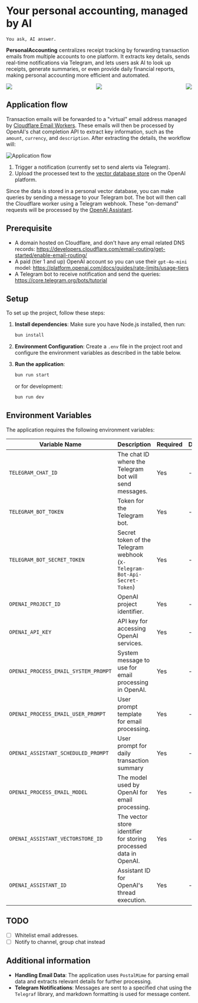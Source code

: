 # Your personal accounting, managed by AI

`You ask, AI answer.`

**PersonalAccounting** centralizes receipt tracking by forwarding transaction emails from multiple accounts to one platform. It extracts key details, sends real-time notifications via Telegram, and lets users ask AI to look up receipts, generate summaries, or even provide daily financial reports, making personal accounting more efficient and automated.

<p align="center">
      <img src="./docs/argus-personalaccounting-notification.png" align="left">
      <img src="./docs/argus-personalaccounting-queries.png">
      <img src="./docs/argus-personalaccounting-scheduled.png" align="right">
</p>

## Application flow

Transaction emails will be forwarded to a "virtual" email address managed by [Cloudflare Email Workers](https://developers.cloudflare.com/email-routing/email-workers/). These emails will then be processed by OpenAI's chat completion API to extract key information, such as the `amount`, `currency`, and `description`. After extracting the details, the workflow will:

![Application flow](docs/PersonalAccounting.drawio.png)

1. Trigger a notification (currently set to send alerts via Telegram).
2. Upload the processed text to the [vector database store](https://platform.openai.com/storage/vector_stores) on the OpenAI platform.

Since the data is stored in a personal vector database, you can make queries by sending a message to your Telegram bot. The bot will then call the Cloudflare worker using a Telegram webhook. These "on-demand" requests will be processed by the [OpenAI Assistant](https://platform.openai.com/assistants).

## Prerequisite

* A domain hosted on Cloudflare, and don't have any email related DNS records: https://developers.cloudflare.com/email-routing/get-started/enable-email-routing/
* A paid (tier 1 and up) OpenAI account so you can use their `gpt-4o-mini` model: https://platform.openai.com/docs/guides/rate-limits/usage-tiers
* A Telegram bot to receive notification and send the queries: https://core.telegram.org/bots/tutorial 

## Setup

To set up the project, follow these steps:

1. **Install dependencies**:
   Make sure you have Node.js installed, then run:
   ```bash
   bun install
   ```

2. **Environment Configuration**:
   Create a `.env` file in the project root and configure the environment variables as described in the table below.

3. **Run the application**:
   ```bash
   bun run start
   ```
   or for development:
   ```bash
   bun run dev
   ```

## Environment Variables

The application requires the following environment variables:

| Variable Name                    | Description                                                              | Required | Default |
|----------------------------------|--------------------------------------------------------------------------|----------|---------|
| `TELEGRAM_CHAT_ID`               | The chat ID where the Telegram bot will send messages.                   | Yes      | -       |
| `TELEGRAM_BOT_TOKEN`             | Token for the Telegram bot.                                              | Yes      | -       |
| `TELEGRAM_BOT_SECRET_TOKEN`      | Secret token of the Telegram webhook (`X-Telegram-Bot-Api-Secret-Token`) | Yes      | -       |
| `OPENAI_PROJECT_ID`              | OpenAI project identifier.                                               | Yes      | -       |
| `OPENAI_API_KEY`                 | API key for accessing OpenAI services.                                   | Yes      | -       |
| `OPENAI_PROCESS_EMAIL_SYSTEM_PROMPT`    | System message to use for email processing in OpenAI.                    | Yes      | -       |
| `OPENAI_PROCESS_EMAIL_USER_PROMPT`      | User prompt template for email processing.                               | Yes      | -       |
| `OPENAI_ASSISTANT_SCHEDULED_PROMPT` | User prompt for daily transaction summary | Yes | - |
| `OPENAI_PROCESS_EMAIL_MODEL`     | The model used by OpenAI for email processing.                           | Yes      | -       |
| `OPENAI_ASSISTANT_VECTORSTORE_ID`| The vector store identifier for storing processed data in OpenAI.        | Yes      | -       |
| `OPENAI_ASSISTANT_ID`            | Assistant ID for OpenAI's thread execution.                              | Yes      | -       |

## TODO
- [ ] Whitelist email addresses.
- [ ] Notify to channel, group chat instead

## Additional information

- **Handling Email Data**: The application uses `PostalMime` for parsing email data and extracts relevant details for further processing.
- **Telegram Notifications**: Messages are sent to a specified chat using the `Telegraf` library, and markdown formatting is used for message content.
